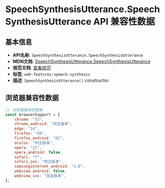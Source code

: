 # SpeechSynthesisUtterance.SpeechSynthesisUtterance API 兼容性数据

## 基本信息

- **API名称**: `SpeechSynthesisUtterance.SpeechSynthesisUtterance`
- **MDN文档**: [SpeechSynthesisUtterance.SpeechSynthesisUtterance](https://developer.mozilla.org/docs/Web/API/SpeechSynthesisUtterance/SpeechSynthesisUtterance)
- **规范文档**: [查看规范](https://webaudio.github.io/web-speech-api/#dom-speechsynthesisutterance-speechsynthesisutterance)
- **标签**: `web-features:speech-synthesis`
- **描述**: `SpeechSynthesisUtterance()` constructor

## 浏览器兼容性数据

```javascript
// 浏览器兼容性数据
const browserSupport = {
    chrome: "33",
    chrome_android: "同主版本",
    edge: "14",
    firefox: "49",
    firefox_android: "62",
    oculus: "同主版本",
    opera: "21",
    opera_android: false,
    safari: "7",
    safari_ios: "同主版本",
    samsunginternet_android: "3.0",
    webview_android: false,
    webview_ios: "同主版本",
};

```

